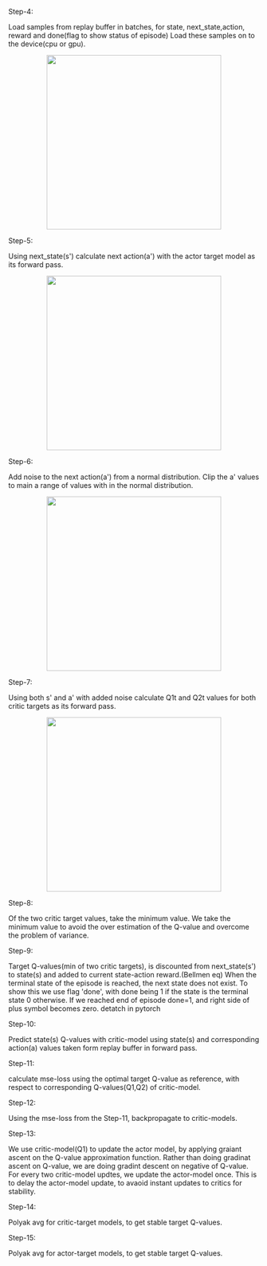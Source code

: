 
Step-4:

Load samples from replay buffer in batches, for state, next_state,action, reward and done(flag to show status of episode)
Load these samples on to the device(cpu or gpu).

<p align="center">
  <img src="https://github.com/pasumarthi/EVA/blob/master/Phase2/images/Step4.jpg" width="350" >
 </p>

Step-5:

Using next_state(s') calculate next action(a') with the actor target model as its forward pass.

<p align="center">
  <img src="https://github.com/pasumarthi/EVA/blob/master/Phase2/images/Step4.jpg" width="350" >
 </p>
 
 Step-6:

Add noise to the next action(a') from a normal distribution.
Clip the a' values to main a range of values with in the normal distribution.

<p align="center">
  <img src="https://github.com/pasumarthi/EVA/blob/master/Phase2/images/Step4.jpg" width="350" >
 </p>
 
 Step-7:

Using both s' and a' with added noise calculate Q1t and Q2t values for both critic targets as its forward pass.

<p align="center">
  <img src="https://github.com/pasumarthi/EVA/blob/master/Phase2/images/Step4.jpg" width="350" >
 </p>
 
Step-8:

Of the two critic target values, take the minimum value.
We take the minimum value to avoid the over estimation of the Q-value and overcome the problem of variance.

Step-9:

Target Q-values(min of two critic targets), is discounted from next_state(s') to state(s) and added to current state-action reward.(Bellmen eq)
When the terminal state of the episode is reached, the next state does not exist. To show this we use flag 'done', with done being 1 if the state is the terminal state 0 otherwise. If we reached end of episode done=1, and right side of plus symbol becomes zero.
detatch in pytorch


Step-10:

Predict state(s) Q-values with critic-model using state(s) and corresponding action(a) values taken form replay buffer in forward pass.


Step-11:

calculate mse-loss using the optimal target Q-value as reference, with respect to corresponding Q-values(Q1,Q2) of critic-model.


Step-12:

Using the mse-loss from the Step-11, backpropagate to critic-models.



Step-13:

We use critic-model(Q1) to update the actor model, by applying graiant ascent on the Q-value approximation function.
Rather than doing gradinat ascent on Q-value, we are doing gradint descent on negative of Q-value.
For every two critic-model updtes, we update the actor-model once. This is to delay the actor-model update, to avaoid instant updates to critics for stability.



Step-14:

Polyak avg for critic-target models, to get stable target Q-values.


Step-15:

Polyak avg for actor-target models, to get stable target Q-values.
